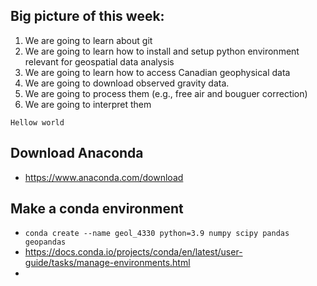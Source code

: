 ## Big picture of this week:

1. We are going to learn about git
2. We are going to learn how to install and setup python environment relevant for geospatial data analysis
3. We are going to learn how to access Canadian geophysical data
4. We are going to download observed gravity data. 
5. We are going to process them (e.g., free air and bouguer correction)
6. We are going to interpret them



`Hellow world`


## Download Anaconda
- https://www.anaconda.com/download

## Make a conda environment
- `conda create --name geol_4330 python=3.9 numpy scipy pandas geopandas`
- https://docs.conda.io/projects/conda/en/latest/user-guide/tasks/manage-environments.html
- 
